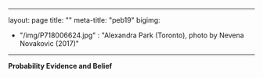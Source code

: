 
---
layout: page 
title: ""
meta-title: "peb19"
bigimg:
  - "/img/P718006624.jpg" : "Alexandra Park (Toronto), photo by Nevena Novakovic (2017)"
---
**Probability Evidence and Belief**
